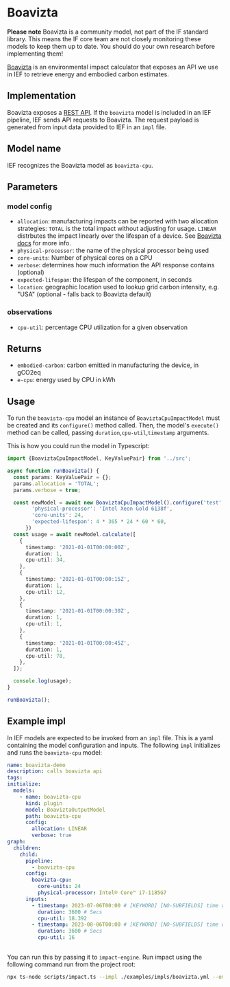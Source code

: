 # Boavizta

**Please note** Boavizta is a community model, not part of the IF standard library. This means the IF core team are not closely monitoring these models to keep them up to date. You should do your own research before implementing them!


[Boavizta](https://boavizta.org/) is an environmental impact calculator that exposes an API we use in IEF to retrieve energy and embodied carbon estimates.

## Implementation

Boavizta exposes a [REST API](https://doc.api.boavizta.org/). If the `boavizta` model is included in an IEF pipeline, IEF sends API requests to Boavizta. The request payload is generated from input data provided to IEF in an `impl` file.

## Model name

IEF recognizes the Boavizta model as `boavizta-cpu`.

## Parameters

### model config

- `allocation`: manufacturing impacts can be reported with two allocation strategies: `TOTAL` is the total impact without adjusting for usage. `LINEAR` distrbutes the impact linearly over the lifespan of a device. See [Boavizta docs](https://doc.api.boavizta.org/Explanations/manufacture_methodology/#hover-a-specific-duration-allocation-linear) for more info.
- `physical-processor`: the name of the physical processor being used
- `core-units`: Number of physical cores on a CPU
- `verbose`: determines how much information the API response contains (optional)
- `expected-lifespan`: the lifespan of the component, in seconds
- `location`: geographic location used to lookup grid carbon intensity, e.g. "USA" (optional - falls back to Boavizta default)

### observations

- `cpu-util`: percentage CPU utilization for a given observation
 
## Returns

- `embodied-carbon`: carbon emitted in manufacturing the device, in gCO2eq
- `e-cpu`: energy used by CPU in kWh
  
## Usage

To run the `boavista-cpu` model an instance of `BoaviztaCpuImpactModel` must be created and its `configure()` method called. Then, the model's `execute()` method can be called, passing `duration`,`cpu-util`,`timestamp` arguments.

This is how you could run the model in Typescript:

```typescript
import {BoaviztaCpuImpactModel, KeyValuePair} from '../src';

async function runBoavizta() {
  const params: KeyValuePair = {};
  params.allocation = 'TOTAL';
  params.verbose = true;

  const newModel = await new BoaviztaCpuImpactModel().configure('test', {
        'physical-processor': 'Intel Xeon Gold 6138f',
        'core-units': 24,
        'expected-lifespan': 4 * 365 * 24 * 60 * 60,
      })
  const usage = await newModel.calculate([
    {
      timestamp: '2021-01-01T00:00:00Z',
      duration: 1,
      cpu-util: 34,
    },
    {
      timestamp: '2021-01-01T00:00:15Z',
      duration: 1,
      cpu-util: 12,
    },
    {
      timestamp: '2021-01-01T00:00:30Z',
      duration: 1,
      cpu-util: 1,
    },
    {
      timestamp: '2021-01-01T00:00:45Z',
      duration: 1,
      cpu-util: 78,
    },
  ]);

  console.log(usage);
}

runBoavizta();
```

## Example impl

In IEF models are expected to be invoked from an `impl` file. This is a yaml containing the model configuration and inputs. The following `impl` initializes and runs the `boavizta-cpu` model:

```yaml
name: boavizta-demo
description: calls boavizta api
tags:
initialize:
  models:
    - name: boavizta-cpu
      kind: plugin
      model: BoaviztaOutputModel
      path: boavizta-cpu
      config:
        allocation: LINEAR
        verbose: true
graph:
  children:
    child:
      pipeline: 
        - boavizta-cpu
      config:
        boavizta-cpu:
          core-units: 24
          physical-processor: Intel® Core™ i7-1185G7
      inputs:
        - timestamp: 2023-07-06T00:00 # [KEYWORD] [NO-SUBFIELDS] time when measurement occurred
          duration: 3600 # Secs
          cpu-util: 18.392
        - timestamp: 2023-08-06T00:00 # [KEYWORD] [NO-SUBFIELDS] time when measurement occurred
          duration: 3600 # Secs
          cpu-util: 16
          
```

You can run this by passing it to `impact-engine`. Run impact using the following command run from the project root:

```sh
npx ts-node scripts/impact.ts --impl ./examples/impls/boavizta.yml --ompl ./examples/ompls/boavizta.yml
```
